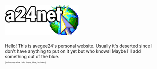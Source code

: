 # ![The a24net logo](images/a24net.png)
Hello! This is avegee24's personal website. Usually it's deserted since I don't have anything to put on it yet but who knows! Maybe I'll add something out of the blue.<br>
<sup><sub><sup><sub>(huhu see what i did there, blue, huhuhu)</sub></sup></sub></sup>
